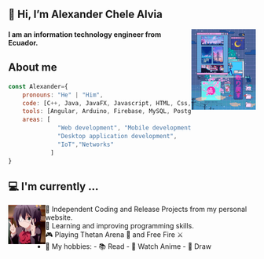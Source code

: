 ## 👋 Hi, I’m Alexander Chele Alvia
<p>
  <img width="26%" alt="sunset gif" align='right' src="https://raw.githubusercontent.com/AlexanderCheleA/AlexanderCheleA/main/assets/pantalla.gif"/>
</p>

#### I am an information technology engineer from Ecuador.

## About me

```javascript
const Alexander={
    pronouns: "He" | "Him",
    code: [C++, Java, JavaFX, Javascript, HTML, Css, Php, SQL, Python, R],
    tools: [Angular, Arduino, Firebase, MySQL, PostgreSQL, SQLite, WordPress],
    areas: [
              "Web development", "Mobile development", 
              "Desktop application development",
              "IoT","Networks"
            ]
}
```

## 💻 I'm currently ...
<p>
  <img width="15%" alt="sunset gif" align='left' src="https://raw.githubusercontent.com/AlexanderCheleA/AlexanderCheleA/main/assets/hi.gif"/>
</p>

 - 🏮 Independent Coding and Release Projects from my personal website.
 - 🌱 Learning and improving programming skills. 
 - 🎮 Playing Thetan Arena 🤖 and Free Fire ⚔
 - 💬 My hobbies: - 📚 Read - 💫  Watch Anime - 🎨 Draw

<!---
AlexanderCheleA/AlexanderCheleA is a ✨ special ✨ repository because its `README.md` (this file) appears on your GitHub profile.![pantalla](https://user-images.githubusercontent.com/96551054/147182602-c213177e-049f-47fa-bd59-79a167c9bf3f.gif)

You can click the Preview link to take a look at your changes.
--->
